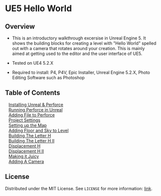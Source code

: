 # UE5 Hello World

<!-- OVERVIEW -->
## Overview
* This is an introductory walkthrough excersise in Unreal Engine 5.  It shows the building blocks for creating a level with "Hello World" spelled out with a camera that rotates around your creation. This is mainly aimed at getting used to the editor and the user interface of UE5.

* Tested on UE4 5.2.X
* Required to install: P4, P4V, Epic Installer, Unreal Engine 5.2.X, Photo Editing Software such as Photoshop

<!-- TOC -->
## Table of Contents
<kbd></kbd> &nbsp;&nbsp; [Installing Unreal & Perforce](installing/README.md#user-content-installing-unreal--perforce) <br>
<kbd></kbd> &nbsp;&nbsp; [Running Perforce in Unreal](running-p4/README.md#user-content-running-perforce-in-unreal)<br>
<kbd></kbd> &nbsp;&nbsp; [Adding File to Perforce](adding-p4/README.md#user-content-adding-file-to-perforce)<br>
<kbd></kbd> &nbsp;&nbsp; [Project Settings](project-settings/README.md#user-content-project-settings)<br>
<kbd></kbd> &nbsp;&nbsp; [Setting up the Map](setting-map/README.md#user-content-setting-up-the-map)<br>
<kbd></kbd> &nbsp;&nbsp; [Adding Floor and Sky to Level](floor-level/README.md#user-content-adding-floor-and-sky-to-level)<br>
<kbd></kbd> &nbsp;&nbsp; [Building The Letter H](building-h/README.md#user-content-building-the-letter-h)<br>
<kbd></kbd> &nbsp;&nbsp; [Building The Letter H II](building-h-II/README.md#user-content-building-the-letter-h-II)<br>
<kbd></kbd> &nbsp;&nbsp; [Displacement H](displacement-h/README.md#user-content-displacment-h)<br>
<kbd></kbd> &nbsp;&nbsp; [Displacement H II](displacement-ii/README.md#diplacement-h-ii)<br>
<kbd></kbd> &nbsp;&nbsp; [Making it Juicy](juice/README.md#user-content-making-it-juicy)<br>
<kbd></kbd> &nbsp;&nbsp; [Adding A Camera](remove-player/README.md#user-content-adding-a-camera)<br>

<!-- LICENSE -->
## License

Distributed under the MIT License. See `LICENSE` for more information: [link](LICENSE).
